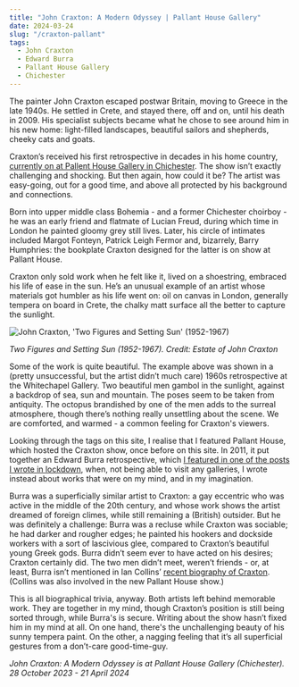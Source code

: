 ```yaml
---
title: "John Craxton: A Modern Odyssey | Pallant House Gallery"
date: 2024-03-24
slug: "/craxton-pallant"
tags:
  - John Craxton
  - Edward Burra
  - Pallant House Gallery
  - Chichester
---
```


The painter John Craxton escaped postwar Britain, moving to Greece in the late 1940s. He settled in Crete, and stayed there, off and on, until his death in 2009. His specialist subjects became what he chose to see around him in his new home: light-filled landscapes, beautiful sailors and shepherds, cheeky cats and goats.

Craxton’s received his first retrospective in decades in his home country, [currently on at Pallent House Gallery in Chichester](https://pallant.org.uk/whats-on/john-craxton-a-modern-odyssey/). The show isn’t exactly challenging and shocking. But then again, how could it be? The artist was easy-going, out for a good time, and above all protected by his background and connections.

Born into upper middle class Bohemia - and a former Chichester choirboy - he was an early friend and flatmate of Lucian Freud, during which time in London he painted gloomy grey still lives. Later, his circle of intimates included Margot Fonteyn, Patrick Leigh Fermor and, bizarrely, Barry Humphries: the bookplate Craxton designed for the latter is on show at Pallant House.

Craxton only sold work when he felt like it, lived on a shoestring, embraced his life of ease in the sun. He’s an unusual example of an artist whose materials got humbler as his life went on: oil on canvas in London, generally tempera on board in Crete, the chalky matt surface all the better to capture the sunlight.

![John Craxton, 'Two Figures and Setting Sun' (1952-1967)](/craxton-pallant-1.png)

_Two Figures and Setting Sun (1952-1967). Credit: Estate of John Craxton_

Some of the work is quite beautiful. The example above was shown in a (pretty unsuccessful, but the artist didn’t much care) 1960s retrospective at the Whitechapel Gallery. Two beautiful men gambol in the sunlight, against a backdrop of sea, sun and mountain. The poses seem to be taken from antiquity. The octopus brandished by one of the men adds to the surreal atmosphere, though there’s nothing really unsettling about the scene. We are comforted, and warmed - a common feeling for Craxton's viewers.

Looking through the tags on this site, I realise that I featured Pallant House, which hosted the Craxton show, once before on this site. In 2011, it put together an Edward Burra retrospective, which [I featured in one of the posts I wrote in lockdown](https://artangled.com/posts/burra-pallant/), when, not being able to visit any galleries, I wrote instead about works that were on my mind, and in my imagination.

Burra was a superficially similar artist to Craxton: a gay eccentric who was active in the middle of the 20th century, and whose work shows the artist dreamed of foreign climes, while still remaining a (British) outsider. But he was definitely a challenge: Burra was a recluse while Craxton was sociable; he had darker and rougher edges; he painted his hookers and dockside workers with a sort of lascivious glee, compared to Craxton’s beautiful young Greek gods. Burra didn’t seem ever to have acted on his desires; Craxton certainly did. The two men didn’t meet, weren’t friends - or, at least, Burra isn’t mentioned in Ian Collins’ [recent biography of Craxton](https://www.johncraxton.org/publication/john-craxton-a-life-of-gifts-by-ian-collins/). (Collins was also involved in the new Pallant House show.)

This is all biographical trivia, anyway. Both artists left behind memorable work. They are together in my mind, though Craxton’s position is still being sorted through, while Burra's is secure. Writing about the show hasn’t fixed him in my mind at all. On one hand, there's the unchallenging beauty of his sunny tempera paint. On the other, a nagging feeling that it’s all superficial gestures from a don’t-care good-time-guy.

_John Craxton: A Modern Odyssey is at Pallant House Gallery (Chichester). 28 October 2023 - 21 April 2024_
